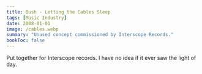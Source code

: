 ```yaml
---
title: Bush - Letting the Cables Sleep
tags: [Music Industry]
date: 2008-01-01
image: /cables.webp
summary: "Unused concept commissioned by Interscope Records."
bookToc: false
---
```


Put together for Interscope records. I have no idea if it ever saw the light of day.

